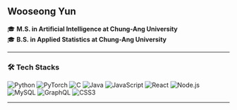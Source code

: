 ## Wooseong Yun

🎓 **M.S. in Artificial Intelligence at Chung-Ang University**  
🎓 **B.S. in Applied Statistics at Chung-Ang University**

---

### 🛠️ Tech Stacks

![Python](https://img.shields.io/badge/Python-3776AB?style=flat&logo=python&logoColor=white)
![PyTorch](https://img.shields.io/badge/PyTorch-EE4C2C?style=flat&logo=pytorch&logoColor=white)
![C](https://img.shields.io/badge/C-00599C?style=flat&logo=c&logoColor=white)
![Java](https://img.shields.io/badge/Java-007396?style=flat&logo=java&logoColor=white)
![JavaScript](https://img.shields.io/badge/JavaScript-F7DF1E?style=flat&logo=javascript&logoColor=black)
![React](https://img.shields.io/badge/React-61DAFB?style=flat&logo=react&logoColor=black)
![Node.js](https://img.shields.io/badge/Node.js-339933?style=flat&logo=nodedotjs&logoColor=white)
![MySQL](https://img.shields.io/badge/MySQL-4479A1?style=flat&logo=mysql&logoColor=white)
![GraphQL](https://img.shields.io/badge/GraphQL-E10098?style=flat&logo=graphql&logoColor=white)
![CSS3](https://img.shields.io/badge/CSS3-1572B6?style=flat&logo=css3&logoColor=white)

---
